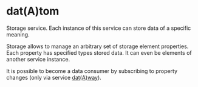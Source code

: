 # dat(A)tom

Storage service. Each instance of this service can store data of a specific meaning.

Storage allows to manage an arbitrary set of storage element properties. Each property has specified types stored data. It can even be elements of another service instance.

It is possible to become a data consumer by subscribing to property changes (only via service [dat(A)way](https://github.com/SpaceHead1C/dat-A-way)).
